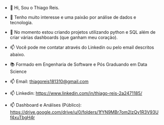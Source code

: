 - 👋 Hi, Sou o Thiago Reis.
- 👀 Tenho muito interesse e uma paixão por análise de dados e tecnologia.
- 🌱 No momento estou criando projetos utilizando python e SQL além de criar várias dashboards (que ganham meu coração).
- 📫 Você pode me contatar através do Linkedin ou pelo email descritos abaixo. 
- 📚 Formado em Engenharia de Software e Pós Graduando em Data Science

- 📫 Email: thiagoreis181310@gmail.com
- 📫 Linkedin: https://www.linkedin.com/in/thiago-reis-2a2471185/
- 📫 Dashboard e Análises (Público): https://drive.google.com/drive/u/0/folders/1fYN9MBr7om2lzQy1R3V93Uf4xuTbgH4r

<!---
gustvinhos/gustvinhos is a ✨ special ✨ repository because its `README.md` (this file) appears on your GitHub profile.
You can click the Preview link to take a look at your changes.
--->
